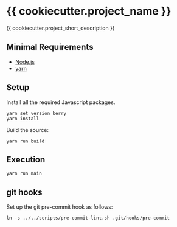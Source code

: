 # {{ cookiecutter.project_name }}

{{ cookiecutter.project_short_description }}

## Minimal Requirements

* [Node.js](https://nodejs.org/)
* [yarn](https://yarnpkg.com/)

## Setup

Install all the required Javascript packages.

    yarn set version berry
    yarn install

Build the source:

    yarn run build

## Execution

    yarn run main

## git hooks

Set up the git pre-commit hook as follows:

    ln -s ../../scripts/pre-commit-lint.sh .git/hooks/pre-commit
